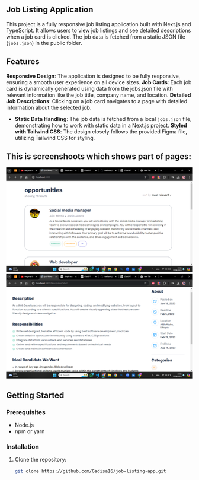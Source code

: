 ## Job Listing Application

This project is a fully responsive job listing application built with Next.js and TypeScript. It allows users to view job listings and see detailed descriptions when a job card is clicked. The job data is fetched from a static JSON file (`jobs.json`) in the public folder.

## Features

   **Responsive Design**: The application is designed to be fully responsive, ensuring a smooth user experience on all device sizes.
   **Job Cards**: Each job card is dynamically generated using data from the jobs.json file with relevant information like the job title, company name, and location.
   **Detailed Job Descriptions**: Clicking on a job card navigates to a page with detailed information about the selected job.
   - **Static Data Handling**: The job data is fetched from a local `jobs.json` file, demonstrating how to work with static data in a Next.js project.
   **Styled with Tailwind CSS**: The design closely follows the provided Figma file, utilizing Tailwind CSS for styling.

## This is screenshoots which shows part of pages:
   ![landing_page](./public/images/screen1.png)
   ![job_description_page](./public/images/screen2.png)

## Getting Started

### Prerequisites

- Node.js
- npm or yarn

### Installation

1. Clone the repository:
   ```bash
   git clone https://github.com/Gadisa16/job-listing-app.git
